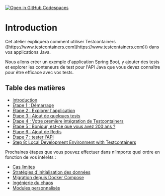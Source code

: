 [![Open in GitHub Codespaces](https://github.com/codespaces/badge.svg)](https://github.com/codespaces/new?hide_repo_select=true&ref=master&repo=140400673&machine=standardLinux32gb&location=WestEurope)

# Introduction

Cet atelier expliquera comment utiliser Testcontainers \([https://www.testcontainers.com](https://www.testcontainers.com)\) dans vos applications Java.

Nous allons créer un exemple d'application Spring Boot, y ajouter des tests et explorer les conteneurs de test pour l'API Java que vous devez connaître pour être efficace avec vos tests.

## Table des matières

* [Introduction](README.md)
* [Étape 1 : Démarrage](etape-1-pour-commencer.md)
* [Étape 2 : Explorer l'application](etape-2-decouvrir-l-application.md)
* [Étape 3 : Ajout de quelques tests](etape-3-ajouter-quelques-tests.md)
* [Étape 4 : Votre première intégration de Testcontainers](etape-4-votre-premier-testcontainers-integration.md)
* [Étape 5 : Bonjour, est-ce que vous avez 200 ans ?](etape-5-hello-200-ok.md)
* [Étape 6 : Ajout de Redis](etape-6-ajouter-redis.md)
* [Étape 7 : tester l'API](etape-7-test-l-api.md)
* [Step 8: Local Development Environment with Testcontainers](etape-8-environnement-local-developpement.md)

Prochaines étapes que vous pouvez effectuer dans n’importe quel ordre en fonction de vos intérêts :
* [Cas limites](etape-extra-edge-cas.md)
* [Stratégies d'initialisation des données](etape-7.7-donnes-strategies-init.md)
* [Migration depuis Docker Compose](step-extra-migrating-from-docker-compose.md)
* [Ingénierie du chaos](etape-extra-ingenierie-chaos.md)
* [Modules personnalisés](step-extra-custom-modules.md)



